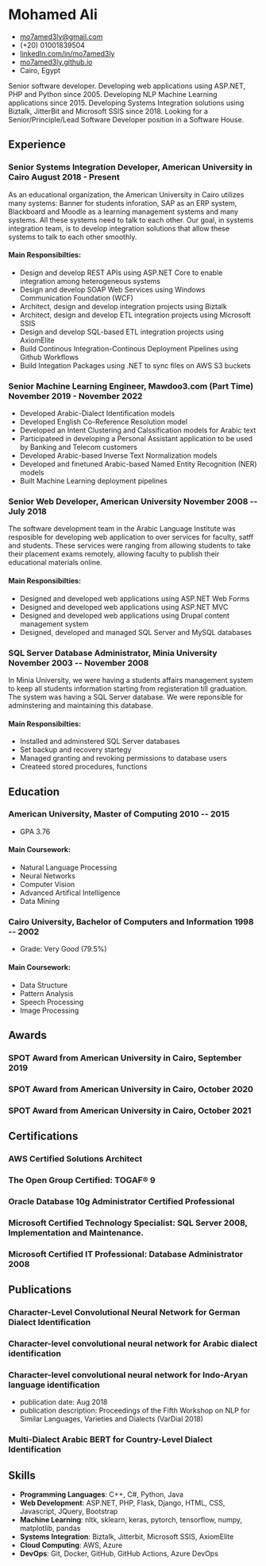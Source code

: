 <!-- The (first) h1 will be used as the <title> of the HTML page -->
# Mohamed Ali

<!-- The unordered list immediately after the h1 will be formatted on a single
line. It is intended to be used for contact details -->
- <mo7amed3ly@gmail.com>
- (+20) 01001839504
- [linkedIn.com/in/mo7amed3ly](https://linkedIn.com/in/mo7amed3ly)
- [mo7amed3ly.github.io](http://mo7amed3ly.github.io)
- Cairo, Egypt

<!-- The paragraph after the h1 and ul and before the first h2 is optional. It
is intended to be used for a short summary. -->
Senior software developer. Developing web applications using ASP.NET, PHP and Python since 2005. Developing NLP Machine Learning applications since 2015. Developing Systems Integration solutions using Biztalk, JitterBit and Microsoft SSIS since 2018. Looking for a Senior/Principle/Lead Software Developer position in a Software House.

## Experience
<!-- You have to wrap the "left" and "right" half of these headings in spans by
hand -->
### <span>Senior Systems Integration Developer, American University in Cairo</span> <span>August 2018 - Present</span>
As an educational organization, the American University in Cairo utilizes many systems: Banner for students inforation, SAP as an ERP system, Blackboard and Moodle as a learning management systems and many systems. All these systems need to talk to each other. Our goal, in systems integration team, is to develop integration solutions that allow these systems to talk to each other smoothly.
#### Main Responsibilties:
 - Design and develop REST APIs using ASP.NET Core to enable integration among heterogeneous systems
 - Design and develop SOAP Web Services using Windows Communication Foundation (WCF)
 - Architect, design and develop integration projects using Biztalk
 - Architect, design and develop ETL integration projects using Microsoft SSIS
 - Design and develop SQL-based ETL integration projects using AxiomElite
 - Build Continous Integration-Continous Deployment Pipelines using Github Workflows
 - Build Integation Packages using .NET to sync files on AWS S3 buckets

### <span>Senior Machine Learning Engineer, Mawdoo3.com (Part Time)</span> <span>November 2019 - November 2022</span>
- Developed Arabic-Dialect Identification models
- Developed English Co-Reference Resolution model
- Developed an Intent Clustering and Calssification models for Arabic text
- Participateed in developing a Personal Assistant application to be used by Banking and Telecom customers
- Developed Arabic-based Inverse Text Normalization models
- Developed and finetuned Arabic-based Named Entity Recognition (NER) models
- Built Machine Learning deployment pipelines 

### <span>Senior Web Developer, American University</span> <span>November 2008 -- July 2018</span>
The software development team in the Arabic Language Institute was resposible for developing web application to over services for faculty, satff and students. These services were ranging from allowing students to take their placement exams remotely, allowing faculty to publish their educational materials online.
#### Main Responsibilties:
 - Designed and developed web applications using ASP.NET Web Forms
 - Designed and developed web applications using ASP.NET MVC
 - Designed and developed web applications using Drupal content management system
 - Designed, developed and managed SQL Server and MySQL databases
 
### <span>SQL Server Database Administrator, Minia University</span> <span>November 2003 -- November 2008</span>
In Minia University, we were having a students affairs management system to keep all students information starting from registeration till graduation. The system was having a SQL Server database. We were reponsible for adminstering and maintaining this database.
#### Main Responsibilties:
 - Installed and adminstered SQL Server databases
 - Set backup and recovery startegy
 - Managed granting and revoking permissions to database users
 - Createed stored procedures, functions

## Education
### <span>American University, Master of Computing</span> <span>2010 -- 2015</span>
  - GPA 3.76
#### Main Coursework:
 - Natural Language Processing
 - Neural Networks
 - Computer Vision
 - Advanced Artifical Intelligence
 - Data Mining
### <span>Cairo University, Bachelor of Computers and Information</span> <span>1998 -- 2002</span>
  - Grade: Very Good (79.5%)
#### Main Coursework:
 - Data Structure
 - Pattern Analysis
 - Speech Processing
 - Image Processing
## Awards
### SPOT Award from American University in Cairo, September 2019
### SPOT Award from American University in Cairo, October 2020
### SPOT Award from American University in Cairo, October 2021
## Certifications
### AWS Certified Solutions Architect
### The Open Group Certified: TOGAF® 9
### Oracle Database 10g Administrator Certified Professional
### Microsoft Certified Technology Specialist: SQL Server 2008, Implementation and Maintenance.
### Microsoft Certified IT Professional: Database Administrator 2008
## Publications
### Character-Level Convolutional Neural Network for German Dialect Identification
### Character-level convolutional neural network for Arabic dialect identification
### Character-level convolutional neural network for Indo-Aryan language identification
 - publication date: Aug 2018  
 - publication description: Proceedings of the Fifth Workshop on NLP for Similar Languages, Varieties and Dialects (VarDial 2018)
### Multi-Dialect Arabic BERT for Country-Level Dialect Identification
## Skills
 - __Programming Languages__: C++, C#, Python, Java
 - __Web Development__: ASP.NET, PHP, Flask, Django, HTML, CSS, Javascript, JQuery, Bootstrap 
 - __Machine Learning__: nltk, sklearn, keras, pytorch, tensorflow, numpy, matplotlib, pandas
 - __Systems Integration__: Biztalk, Jitterbit, Microsoft SSIS, AxiomElite
 - __Cloud Computing__: AWS, Azure
 - __DevOps__: Git, Docker, GitHub, GitHub Actions, Azure DevOps
